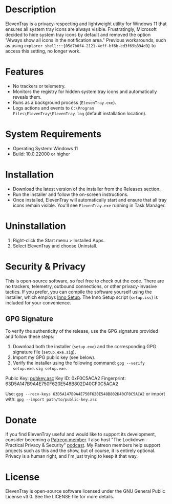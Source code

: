 # Description
ElevenTray is a privacy-respecting and lightweight utility for Windows 11 that ensures all system tray icons are always visible. Frustratingly, Microsoft decided to hide system tray icons by default and removed the option "Always show all icons in the notification area." Previous workarounds, such as using `explorer shell:::{05d7b0f4-2121-4eff-bf6b-ed3f69b894d9}` to access this setting, no longer work.

# Features
* No trackers or telemetry.
* Monitors the registry for hidden system tray icons and automatically reveals them.
* Runs as a background process (`ElevenTray.exe`).
* Logs actions and events to `C:\Program Files\ElevenTray\ElevenTray.log` (default installation location).

# System Requirements
* Operating System: Windows 11
* Build: 10.0.22000 or higher

# Installation
* Download the latest version of the installer from the Releases section.
* Run the installer and follow the on-screen instructions.
* Once installed, ElevenTray will automatically start and ensure that all tray icons remain visible. You'll see `ElevenTray.exe` running in Task Manager.

# Uninstallation
1. Right-click the Start menu > Installed Apps.
2. Select ElevenTray and choose Uninstall.

# Security & Privacy
This is open-source software, so feel free to check out the code. There are no trackers, telemetry, outbound connections, or other privacy-invasive tactics. If you prefer, you can compile the software yourself using the installer, which employs [Inno Setup](https://jrsoftware.org/isinfo.php). The Inno Setup script (`setup.iss`) is included for your convenience.

## GPG Signature
To verify the authenticity of the release, use the GPG signature provided and follow these steps:

1. Download both the installer (`setup.exe`) and the corresponding GPG signature file (`setup.exe.sig`).
2. Import my GPG public key (see below).
3. Verify the installer using the following command: `gpg --verify setup.exe.sig setup.exe`.

Public Key: [pubkey.asc](https://lockdown.media/gpg/pubkey.asc)
Key ID: 0xF0C5ACA2
Fingerprint: 63D5A147B9A4E750F620E548B802D40CF0C5ACA2

Use: `gpg --recv-keys 63D5A147B9A4E750F620E548B802D40CF0C5ACA2`
or import with: `gpg --import path/to/public-key.asc`

# Donate
If you find ElevenTray useful and would like to support its development, consider becoming a [Patreon member](https://www.patreon.com/TheLockdown). I also host "The Lockdown - Practical Privacy & Security" [podcast](https://lockdown.media/podcast/). My Patreon members help support projects such as this and the show, but of course, it is entirely optional. Privacy is a human right, and I'm just trying to keep it that way.

# License
ElevenTray is open-source software licensed under the GNU General Public License v3.0. See the LICENSE file for more details.